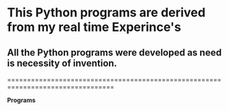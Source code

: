 # This Python programs are derived from my real time Experince's
## All the Python programs were developed as need is necessity of invention. 

=================================================================================

**Programs**  

